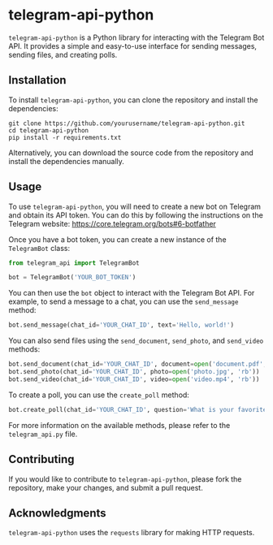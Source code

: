 # telegram-api-python

`telegram-api-python` is a Python library for interacting with the Telegram Bot API. It provides a simple and easy-to-use interface for sending messages, sending files, and creating polls.

## Installation

To install `telegram-api-python`, you can clone the repository and install the dependencies:

```
git clone https://github.com/yourusername/telegram-api-python.git
cd telegram-api-python
pip install -r requirements.txt
```

Alternatively, you can download the source code from the repository and install the dependencies manually.

## Usage

To use `telegram-api-python`, you will need to create a new bot on Telegram and obtain its API token. You can do this by following the instructions on the Telegram website: https://core.telegram.org/bots#6-botfather

Once you have a bot token, you can create a new instance of the `TelegramBot` class:

```python
from telegram_api import TelegramBot

bot = TelegramBot('YOUR_BOT_TOKEN')
```

You can then use the `bot` object to interact with the Telegram Bot API. For example, to send a message to a chat, you can use the `send_message` method:

```python
bot.send_message(chat_id='YOUR_CHAT_ID', text='Hello, world!')
```

You can also send files using the `send_document`, `send_photo`, and `send_video` methods:

```python
bot.send_document(chat_id='YOUR_CHAT_ID', document=open('document.pdf', 'rb'))
bot.send_photo(chat_id='YOUR_CHAT_ID', photo=open('photo.jpg', 'rb'))
bot.send_video(chat_id='YOUR_CHAT_ID', video=open('video.mp4', 'rb'))
```

To create a poll, you can use the `create_poll` method:

```python
bot.create_poll(chat_id='YOUR_CHAT_ID', question='What is your favorite color?', options=['Red', 'Green', 'Blue'])
```

For more information on the available methods, please refer to the `telegram_api.py` file.

## Contributing

If you would like to contribute to `telegram-api-python`, please fork the repository, make your changes, and submit a pull request.

## Acknowledgments

`telegram-api-python` uses the `requests` library for making HTTP requests.
